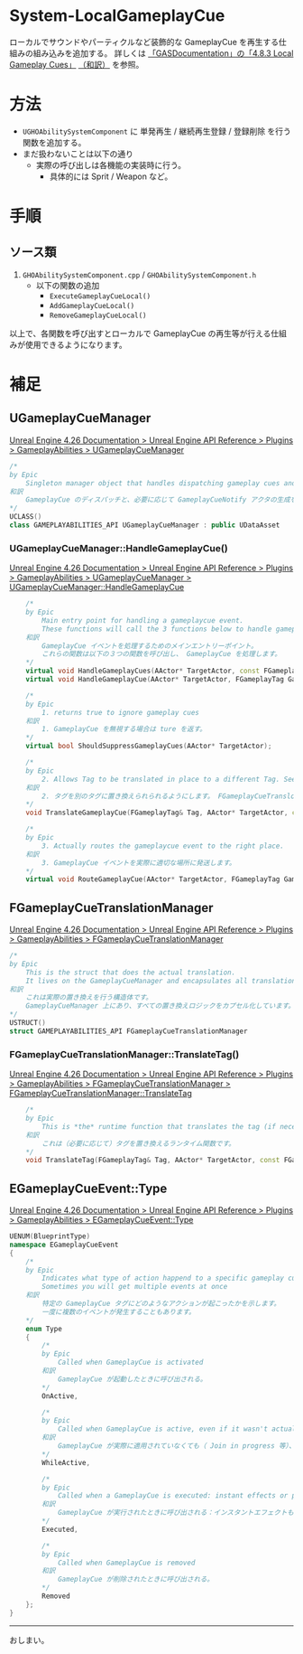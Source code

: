 # System-LocalGameplayCue
ローカルでサウンドやパーティクルなど装飾的な GameplayCue を再生する仕組みの組み込みを追加する。
詳しくは [「GASDocumentation」の「4.8.3 Local Gameplay Cues」](https://github.com/tranek/GASDocumentation#concepts-gc-local) [（和訳）](https://github.com/sentyaanko/GASDocumentation/blob/lang-ja/README.jp.md#concepts-gc-local) を参照。

# 方法

* `UGHOAbilitySystemComponent` に 単発再生 / 継続再生登録 / 登録削除 を行う関数を追加する。
* まだ扱わないことは以下の通り
	* 実際の呼び出しは各機能の実装時に行う。
		* 具体的には Sprit / Weapon など。

# 手順

## ソース類

1. `GHOAbilitySystemComponent.cpp` / `GHOAbilitySystemComponent.h`
	* 以下の関数の追加
		* `ExecuteGameplayCueLocal()`
		* `AddGameplayCueLocal()`
		* `RemoveGameplayCueLocal()`


以上で、各関数を呼び出すとローカルで GameplayCue の再生等が行える仕組みが使用できるようになります。


# 補足

## UGameplayCueManager

[Unreal Engine 4.26 Documentation > Unreal Engine API Reference > Plugins > GameplayAbilities > UGameplayCueManager](https://docs.unrealengine.com/4.26/en-US/API/Plugins/GameplayAbilities/UGameplayCueManager/)

```c++
/*
by Epic
	Singleton manager object that handles dispatching gameplay cues and spawning GameplayCueNotify actors as needed
和訳
	GameplayCue のディスパッチと、必要に応じて GameplayCueNotify アクタの生成を行うシングルトンマネージャオブジェクト。
*/
UCLASS()
class GAMEPLAYABILITIES_API UGameplayCueManager : public UDataAsset
```

### UGameplayCueManager::HandleGameplayCue()

[Unreal Engine 4.26 Documentation > Unreal Engine API Reference > Plugins > GameplayAbilities > UGameplayCueManager > UGameplayCueManager::HandleGameplayCue](https://docs.unrealengine.com/4.26/en-US/API/Plugins/GameplayAbilities/UGameplayCueManager/HandleGameplayCue/)

```c++
	/*
	by Epic
		Main entry point for handling a gameplaycue event. 
		These functions will call the 3 functions below to handle gameplay cues
	和訳
		GameplayCue イベントを処理するためのメインエントリーポイント。
		これらの関数は以下の３つの関数を呼び出し、 GameplayCue を処理します。
	*/
	virtual void HandleGameplayCues(AActor* TargetActor, const FGameplayTagContainer& GameplayCueTags, EGameplayCueEvent::Type EventType, const FGameplayCueParameters& Parameters, EGameplayCueExecutionOptions Options = EGameplayCueExecutionOptions::Default);
	virtual void HandleGameplayCue(AActor* TargetActor, FGameplayTag GameplayCueTag, EGameplayCueEvent::Type EventType, const FGameplayCueParameters& Parameters, EGameplayCueExecutionOptions Options = EGameplayCueExecutionOptions::Default);

	/*
	by Epic
		1. returns true to ignore gameplay cues
	和訳
		1. GameplayCue を無視する場合は ture を返す。
	*/
	virtual bool ShouldSuppressGameplayCues(AActor* TargetActor);

	/*
	by Epic
		2. Allows Tag to be translated in place to a different Tag. See FGameplayCueTranslorManager
	和訳
		2. タグを別のタグに置き換えられられるようにします。 FGameplayCueTranslorManager を参照してください。
	*/
	void TranslateGameplayCue(FGameplayTag& Tag, AActor* TargetActor, const FGameplayCueParameters& Parameters);

	/*
	by Epic
		3. Actually routes the gameplaycue event to the right place.
	和訳
		3. GameplayCue イベントを実際に適切な場所に発送します。
	*/
	virtual void RouteGameplayCue(AActor* TargetActor, FGameplayTag GameplayCueTag, EGameplayCueEvent::Type EventType, const FGameplayCueParameters& Parameters, EGameplayCueExecutionOptions Options = EGameplayCueExecutionOptions::Default);
```

## FGameplayCueTranslationManager

[Unreal Engine 4.26 Documentation > Unreal Engine API Reference > Plugins > GameplayAbilities > FGameplayCueTranslationManager](https://docs.unrealengine.com/4.26/en-US/API/Plugins/GameplayAbilities/FGameplayCueTranslationManager/)

```c++
/*
by Epic
	This is the struct that does the actual translation. 
	It lives on the GameplayCueManager and encapsulates all translation logic.
和訳
	これは実際の置き換えを行う構造体です。
	GameplayCueManager 上にあり、すべての置き換えロジックをカプセル化しています。
*/
USTRUCT()
struct GAMEPLAYABILITIES_API FGameplayCueTranslationManager
```

### FGameplayCueTranslationManager::TranslateTag()

[Unreal Engine 4.26 Documentation > Unreal Engine API Reference > Plugins > GameplayAbilities > FGameplayCueTranslationManager > FGameplayCueTranslationManager::TranslateTag](https://docs.unrealengine.com/4.26/en-US/API/Plugins/GameplayAbilities/FGameplayCueTranslationManager/TranslateTag/)

```c++
	/*
	by Epic
		This is *the* runtime function that translates the tag (if necessary)
	和訳
		これは（必要に応じて）タグを置き換えるランタイム関数です。
	*/
	void TranslateTag(FGameplayTag& Tag, AActor* TargetActor, const FGameplayCueParameters& Parameters);
```


## EGameplayCueEvent::Type

[Unreal Engine 4.26 Documentation > Unreal Engine API Reference > Plugins > GameplayAbilities > EGameplayCueEvent::Type](https://docs.unrealengine.com/4.26/en-US/API/Plugins/GameplayAbilities/EGameplayCueEvent__Type/)

```c++
UENUM(BlueprintType)
namespace EGameplayCueEvent
{
	/*
	by Epic
		Indicates what type of action happend to a specific gameplay cue tag. 
		Sometimes you will get multiple events at once
	和訳
		特定の GameplayCue タグにどのようなアクションが起こったかを示します。
		一度に複数のイベントが発生することもあります。
	*/
	enum Type
	{
		/*
		by Epic
			Called when GameplayCue is activated
		和訳
			GameplayCue が起動したときに呼び出される。
		*/
		OnActive,

		/*
		by Epic
			Called when GameplayCue is active, even if it wasn't actually just applied (Join in progress, etc)
		和訳
			GameplayCue が実際に適用されていなくても（ Join in progress 等）、 GameplayCue がアクティブなときに呼び出される。
		*/
		WhileActive,

		/*
		by Epic
			Called when a GameplayCue is executed: instant effects or periodic tick
		和訳
			GameplayCue が実行されたときに呼び出される：インスタントエフェクトもしくは周期的なティック
		*/
		Executed,

		/*
		by Epic
			Called when GameplayCue is removed
		和訳
			GameplayCue が削除されたときに呼び出される。
		*/
		Removed
	};
}
```

-----
おしまい。
